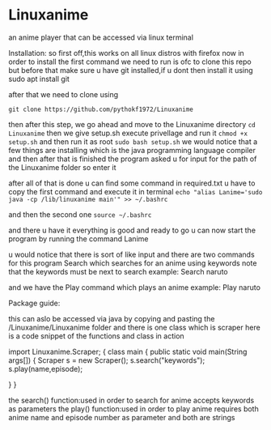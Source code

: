 # Linuxanime
an anime player that can be accessed via linux terminal


Installation:
so first off,this works on all linux distros with firefox
now in order to install the first command we need to run is ofc to clone this repo
but before that make sure u have git installed,if u dont then install it using
sudo apt install git

after that we need to clone using

`git clone https://github.com/pythokf1972/Linuxanime`

then after this step, we go ahead and move to the Linuxanime directory
`cd Linuxanime`
then we give setup.sh execute privellage and run it
`chmod +x setup.sh`
and then run it as root
`sudo bash setup.sh`
we would notice that a few things are installing which is the java programming language compiler
and then after that is finished the program asked u for input for the path of the Linuxanime folder so enter it


after all of that is done u can find some command in required.txt
u have to copy the first command and execute it in terminal
`echo "alias Lanime='sudo java -cp /lib/linuxanime main'" >> ~/.bashrc`



and then the second one
`source ~/.bashrc`

and there u have it everything is good and ready to go u can now start the program by running the command
Lanime

u would notice that there is sort of like input and there are two commands for this program
Search 
which searches for an anime using keywords note that the keywords must be next to search 
example: Search naruto

and we have the Play command which plays an anime
example: Play naruto





Package guide:


this can aslo be accessed via java by copying and pasting the /Linuxanime/Linuxanime folder
and there is one class which is scraper
here is a code snippet of the functions and class in action


import Linuxanime.Scraper;
{
class main
{
    public static void main(String args[])
    {
      Scraper s = new Scraper();
      s.search("keywords");
      s.play(name,episode);
    
    
}
}



the search() function:used in order to search for anime accepts keywords as parameters
the play() function:used in order to play anime requires both anime name and episode number as parameter and both are strings
